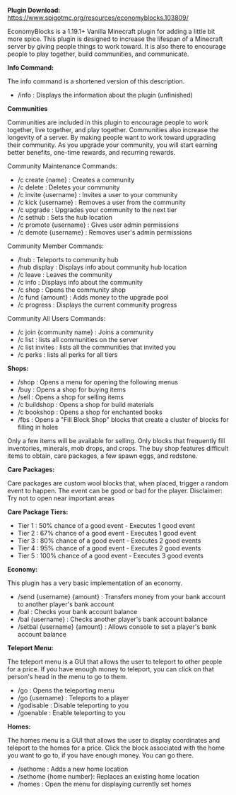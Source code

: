 **Plugin Download:** https://www.spigotmc.org/resources/economyblocks.103809/

EconomyBlocks is a 1.19.1+ Vanilla Minecraft plugin for adding a little bit more spice. This plugin is designed to increase
the lifespan of a Minecraft server by giving people things to work toward. It is also there to encourage people to
play together, build communities, and communicate.

**Info Command:**

The info command is a shortened version of this description.

- /info : Displays the information about the plugin (unfinished)

**Communities**

Communities are included in this plugin to encourage people to work together, live together, and play together. Communities 
also increase the longevity of a server. By making people want to work toward upgrading their community. As you upgrade 
your community, you will start earning better benefits, one-time rewards, and recurring rewards. 

Community Maintenance Commands:
- /c create {name} : Creates a community
- /c delete : Deletes your community
- /c invite {username} : Invites a user to your community
- /c kick {username} : Removes a user from the community
- /c upgrade : Upgrades your community to the next tier
- /c sethub : Sets the hub location
- /c promote {username} : Gives user admin permissions
- /c demote {username} : Removes user's admin permissions

Community Member Commands: 
- /hub : Teleports to community hub
- /hub display : Displays info about community hub location
- /c leave : Leaves the community
- /c info : Displays info about the community
- /c shop : Opens the community shop
- /c fund {amount} : Adds money to the upgrade pool
- /c progress : Displays the current community progress

Community All Users Commands:
- /c join {community name} : Joins a community
- /c list : lists all communities on the server
- /c list invites : lists all the communities that invited you
- /c perks : lists all perks for all tiers

**Shops:**

- /shop : Opens a menu for opening the following menus
- /buy : Opens a shop for buying items
- /sell : Opens a shop for selling items
- /c buildshop : Opens a shop for build materials
- /c bookshop : Opens a shop for enchanted books
- /fbs : Opens a "Fill Block Shop" blocks that create a cluster of blocks for filling in holes

Only a few items will be available for selling. Only blocks that frequently fill inventories, minerals, mob drops, and crops.
The buy shop features difficult items to obtain, care packages, a few spawn eggs, and redstone.

**Care Packages:**

Care packages are custom wool blocks that, when placed, trigger a random event to happen. The event can be good or bad for the player.
Disclaimer: Try not to open near important areas

**Care Package Tiers:**

- Tier 1 : 50% chance of a good event - Executes 1 good event
- Tier 2 : 67% chance of a good event - Executes 1 good event
- Tier 3 : 80% chance of a good event - Executes 2 good events
- Tier 4 : 95% chance of a good event - Executes 2 good events
- Tier 5 : 100% chance of a good event - Executes 3 good events

**Economy:**

This plugin has a very basic implementation of an economy.

- /send {username} {amount} : Transfers money from your bank account to another player's bank account
- /bal : Checks your bank account balance
- /bal {username} : Checks another player's bank account balance
- /setbal {username} {amount} : Allows console to set a player's bank account balance

**Teleport Menu:**

The teleport menu is a GUI that allows the user to teleport to other people for a price. If you have enough money to teleport, you can click on that person's head in the menu to go to them.

- /go : Opens the teleporting menu
- /go {username} : Teleports to a player
- /godisable : Disable teleporting to you
- /goenable : Enable teleporting to you

**Homes:**

The homes menu is a GUI that allows the user to display coordinates and teleport to the homes for a price. Click the block associated with the home you want to go to, if you have enough money. You can go there.

- /sethome : Adds a new home location
- /sethome {home number}: Replaces an existing home location
- /homes : Open the menu for displaying currently set homes
